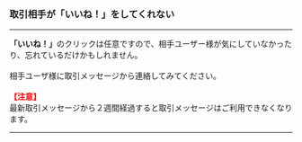 <h3>取引相手が「いいね！」をしてくれない</h3>
<hr>
<strong>「いいね！」</strong>のクリックは任意ですので、相手ユーザー様が気にしていなかったり、忘れているだけかもしれません。<br>
<br>
相手ユーザ様に取引メッセージから連絡してみてください。<br>
<br>
<font color="#ff0000"> <strong>【注意】</strong> </font><br>
最新取引メッセージから２週間経過すると取引メッセージはご利用できなくなります。
<hr>